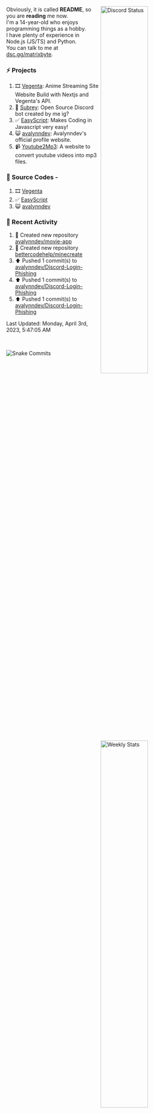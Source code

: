 <a href="https://discord.com/users/735059235141845003" target="_blank">
	<img width="50%" align="right" alt="Discord Status" src="https://lanyard.cnrad.dev/api/735059235141845003?bg=1f1f1f&borderRadius=5px">
</a>
<a href="https://wakatime.com/@Avalynn" target="_blank">
	<img width="50%" align="right" alt="Weekly Stats" src="https://github-readme-stats.vercel.app/api/wakatime?username=avalynn&border_radius=5px&theme=dark&bg_color=1f1f1f&border_color=1f1f1f&icon_color=58a6ff&show_icons=true&disable_animations=true&custom_title=All%20Stats&v=2">
</a>

<div align="left">
Obviously, it is called <b>README</b>, so you are <b>reading</b> me now.<br> 
I'm a 14-year-old who enjoys programming things as a hobby. <br>
I have plenty of experience in Node.js (JS/TS) and Python.<br>
You can talk to me at <a href="https://dsc.gg/matrixbyte">dsc.gg/matrixbyte</a>.<br>
</div>

### ⚡ Projects
1. 🎞️ [Vegenta](https://vegenta.is-an.app): Anime Streaming Site Website Build with Nextjs and Vegenta's API.
2. 🤖 [Subrey](https://github.com/uzukidev/Subrey): Open Source Discord bot created by me ig?
3. ✅ [EasyScript](https://www.npmjs.com/package/easyscriptjs): Makes Coding in Javascript very easy!
4. 😺 [avalynndev](https://avalynn.is-a-good.dev): Avalynndev's official profile website.
5. 📹 [Youtube2Mp3](https://yt2mp3.is-an.app): A website to convert youtube videos into mp3 files.

### 📄 Source Codes -
1. 🎞️ [Vegenta](https://github.com/avalynndev/vegenta)
2. ✅ [EasyScript](https://github.com/EasyScriptJS/EasyScript)
3. 😺 [avalynndev](https://github.com/uzukidev/avalynndev)

### 📄 Recent Activity

<!--RECENT_ACTIVITY:start-->
1. 📔 Created new repository [avalynndev/movie-app](https://github.com/avalynndev/movie-app)<br>
2. 📔 Created new repository [bettercodehelp/minecreate](https://github.com/bettercodehelp/minecreate)<br>
3. ⬆️ Pushed 1 commit(s) to [avalynndev/Discord-Login-Phishing](https://github.com/avalynndev/Discord-Login-Phishing)<br>
4. ⬆️ Pushed 1 commit(s) to [avalynndev/Discord-Login-Phishing](https://github.com/avalynndev/Discord-Login-Phishing)<br>
5. ⬆️ Pushed 1 commit(s) to [avalynndev/Discord-Login-Phishing](https://github.com/avalynndev/Discord-Login-Phishing)<br>
<!--RECENT_ACTIVITY:end-->

<!--RECENT_ACTIVITY:last_update-->
Last Updated: Monday, April 3rd, 2023, 5:47:05 AM
<!--RECENT_ACTIVITY:last_update_end-->

<br />

![Snake Commits](https://raw.githubusercontent.com/avalynndev/avalynndev/9d5c530e6413dff1c81e9b888a94cd753cba477d/github-contribution-grid-snake.svg)

